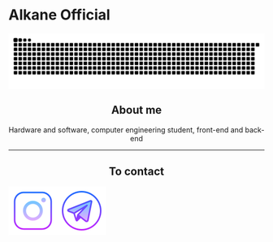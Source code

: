 # Alkane Official

<img align="center" src="https://raw.githubusercontent.com/imrrobat/imrrobat/d1b244e170d2b75fdda3efd499eaaf163f7a617c/images/github-contribution-grid-snake.svg"/>

<h2 align="center">About me</h2>
<p align="center">
  Hardware and software, computer engineering student, front-end and back-end
</p>

--------------------




<h2 align="center">To contact</h2>
<a href="https://www.instagram.com/oalkaneo"><img align="left" src="https://github.com/AALKANEE/AALKANEE/blob/main/icons8-instagram-96.png?raw=true" alt="instagram"/></a>
<a href="https://t.me/rap_11"><img align="left" src="https://github.com/AALKANEE/AALKANEE/blob/main/icons8-telegram-96.png?raw=true" alt="telegram"/></a>
